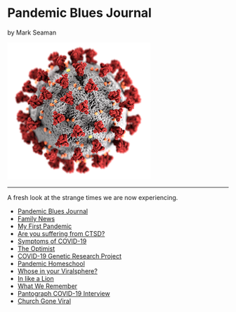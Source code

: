 # Pandemic Blues Journal

by Mark Seaman

![](img/coronavirus.png)

---

A fresh look at the strange times we are now experiencing.

* [Pandemic Blues Journal](Journal)
* [Family News](FamilyNews)
* [My First Pandemic](FirstPandemic)
* [Are you suffering from CTSD?](CTSD)
* [Symptoms of COVID-19](Symptoms)
* [The Optimist](Optimist)
* [COVID-19 Genetic Research Project](Pantograph)
* [Pandemic Homeschool](Homeschool)
* [Whose in your Viralsphere?](Viralsphere)
* [In like a Lion](Lion)
* [What We Remember](WhatWeRemember)
* [Pantograph COVID-19 Interview](PantographInterview)
* [Church Gone Viral](ViralChurch)

